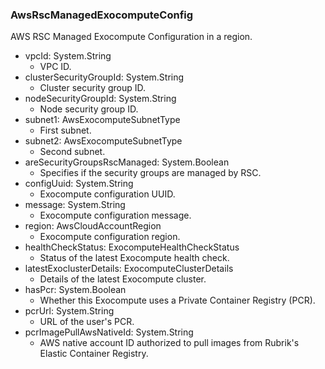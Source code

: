 ### AwsRscManagedExocomputeConfig
AWS RSC Managed Exocompute Configuration in a region.

- vpcId: System.String
  - VPC ID.
- clusterSecurityGroupId: System.String
  - Cluster security group ID.
- nodeSecurityGroupId: System.String
  - Node security group ID.
- subnet1: AwsExocomputeSubnetType
  - First subnet.
- subnet2: AwsExocomputeSubnetType
  - Second subnet.
- areSecurityGroupsRscManaged: System.Boolean
  - Specifies if the security groups are managed by RSC.
- configUuid: System.String
  - Exocompute configuration UUID.
- message: System.String
  - Exocompute configuration message.
- region: AwsCloudAccountRegion
  - Exocompute configuration region.
- healthCheckStatus: ExocomputeHealthCheckStatus
  - Status of the latest Exocompute health check.
- latestExoclusterDetails: ExocomputeClusterDetails
  - Details of the latest Exocompute cluster.
- hasPcr: System.Boolean
  - Whether this Exocompute uses a Private Container Registry (PCR).
- pcrUrl: System.String
  - URL of the user's PCR.
- pcrImagePullAwsNativeId: System.String
  - AWS native account ID authorized to pull images from Rubrik's Elastic Container Registry.
